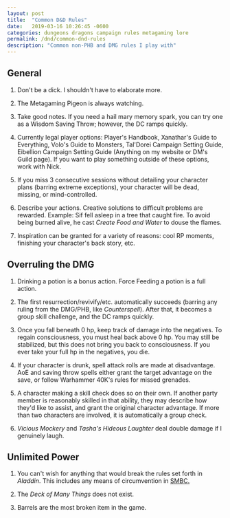 ```yaml
---
layout: post
title:  "Common D&D Rules"
date:   2019-03-16 10:26:45 -0600
categories: dungeons dragons campaign rules metagaming lore
permalink: /dnd/common-dnd-rules
description: "Common non-PHB and DMG rules I play with"
---
```


## General

1) Don't be a dick.
   I shouldn't have to elaborate more.

2) The Metagaming Pigeon is always watching.

3) Take good notes.
   If you need a hail mary memory spark, you can try one as a Wisdom Saving Throw; however, the DC ramps quickly.

4) Currently legal player options: Player's Handbook, Xanathar's Guide to Everything, Volo's Guide to Monsters, Tal'Dorei Campaign Setting Guide, Eibellion Campaign Setting Guide (Anything on my website or DM's Guild page).
   If you want to play something outside of these options, work with Nick.

5) If you miss 3 consecutive sessions without detailing your character plans (barring extreme exceptions), your character will be dead, missing, or mind-controlled.

6) Describe your actions.
   Creative solutions to difficult problems are rewarded.
   Example: Sif fell asleep in a tree that caught fire.
   To avoid being burned alive, he cast *Create Food and Water* to douse the flames.

7) Inspiration can be granted for a variety of reasons: cool RP moments, finishing your character's back story, etc.

## Overruling the DMG

1) Drinking a potion is a bonus action.
   Force Feeding a potion is a full action.

2) The first resurrection/revivify/etc. automatically succeeds (barring any ruling from the DMG/PHB, like *Counterspell*).
   After that, it becomes a group skill challenge, and the DC ramps quickly.

3) Once you fall beneath 0 hp, keep track of damage into the negatives.
   To regain consciousness, you must heal back above 0 hp.
   You may still be stabilized, but this does not bring you back to consciousness.
   If you ever take your full hp in the negatives, you die.

4) If your character is drunk, spell attack rolls are made at disadvantage.
   AoE and saving throw spells either grant the target advantage on the save, or follow Warhammer 40K's rules for missed grenades.

5) A character making a skill check does so on their own.
   If another party member is reasonably skilled in that ability, they may describe how they'd like to assist, and grant the original character advantage.
   If more than two characters are involved, it is automatically a group check.

6) *Vicious Mockery* and *Tasha's Hideous Laughter* deal double damage if I genuinely laugh.

## Unlimited Power

1) You can't wish for anything that would break the rules set forth in *Aladdin*.
   This includes any means of circumvention in [SMBC.](https://www.smbc-comics.com/comic/2014-02-25)

2) The *Deck of Many Things* does not exist.

3) Barrels are the most broken item in the game.

